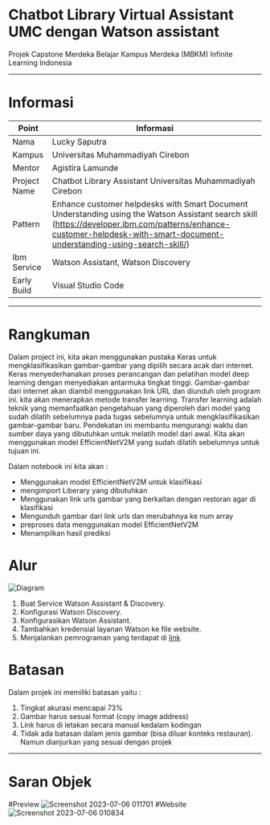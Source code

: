 # Chatbot Library Virtual Assistant UMC dengan Watson assistant
Projek Capstone Merdeka Belajar Kampus Merdeka (MBKM) Infinite Learning Indonesia

------------------------------------------------------------------------------
# Informasi 

| Point | Informasi | 
|--------------------|------------------------------|
| Nama   | Lucky Saputra|
| Kampus | Universitas Muhammadiyah Cirebon | 
| Mentor | Agistira Lamunde | 
| Project Name         |Chatbot Library Assistant Universitas Muhammadiyah Cirebon |
| Pattern              | Enhance customer helpdesks with Smart Document Understanding using the Watson Assistant search skill (https://developer.ibm.com/patterns/enhance-customer-helpdesk-with-smart-document-understanding-using-search-skill/) |
| Ibm Service          | Watson Assistant, Watson Discovery |
| Early Build          | Visual Studio Code |

------------------------------------------------------------------------------
# Rangkuman 
Dalam project ini, kita akan menggunakan pustaka Keras untuk mengklasifikasikan gambar-gambar yang dipilih secara acak dari internet. Keras menyederhanakan proses perancangan dan pelatihan model deep learning dengan menyediakan antarmuka tingkat tinggi. Gambar-gambar dari internet akan diambil menggunakan link URL dan diunduh oleh program ini. kita akan menerapkan metode transfer learning. Transfer learning adalah teknik yang memanfaatkan pengetahuan yang diperoleh dari model yang sudah dilatih sebelumnya pada tugas sebelumnya untuk mengklasifikasikan gambar-gambar baru. Pendekatan ini membantu mengurangi waktu dan sumber daya yang dibutuhkan untuk melatih model dari awal. Kita akan menggunakan model EfficientNetV2M yang sudah dilatih sebelumnya untuk tujuan ini.

Dalam notebook ini kita akan : 
- Menggunakan model EfficientNetV2M untuk klasifikasi
- mengimport Liberary yang dibutuhkan
- Menggunakan link urls gambar yang berkaitan dengan restoran agar di klasifikasi
- Mengunduh gambar dari link urls dan merubahnya ke num array
- preproses data menggunakan model EfficientNetV2M
- Menampilkan hasil prediksi

# Alur 
![Diagram ](https://github.com/arqualian/image-classification-Capstone-Project/assets/60522938/6ac9d586-95fd-4900-b3c4-ab0fce5672d8)


1. Buat Service Watson Assistant & Discovery.
2. Konfigurasi Watson Discovery.
3. Konfigurasikan Watson Assistant.
5. Tambahkan kredensial layanan Watson ke file website.
6. Menjalankan pemrograman yang terdapat di [link](https://github.com/Lux17/ChatbotLibrary)

# Batasan 
Dalam projek ini memiliki batasan yaitu : 
1. Tingkat akurasi mencapai 73%
2. Gambar harus sesuai format (copy image address)
3. Link harus di letakan secara manual kedalam kodingan
4. Tidak ada batasan dalam jenis gambar (bisa diluar konteks restauran). Namun dianjurkan yang sesuai dengan projek

--------------------------------------------------------------------------------------------------------------
# Saran Objek 
#Preview
![Screenshot 2023-07-06 011701](https://github.com/Lux17/ChatbotLibrary/assets/59023470/aadbf014-0340-4882-a7f1-f5f8dc2810c0)
#Website
![Screenshot 2023-07-06 010834](https://github.com/Lux17/ChatbotLibrary/assets/59023470/373f4a0d-c832-42b3-b585-0d7de724ba0c)

